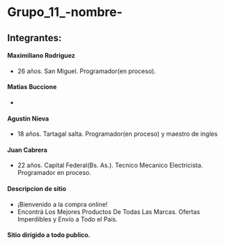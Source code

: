 # Grupo_11_-nombre-
## Integrantes:
#### Maximiliano Rodriguez
- 26 años. San Miguel. Programador(en proceso).

#### Matias Buccione
- 
#### Agustin Nieva
- 18 años. Tartagal salta. Programador(en proceso) y maestro de ingles
#### Juan Cabrera
- 22 años. Capital Federal(Bs. As.). Tecnico Mecanico Electricista. Programador en proceso.

#### Descripcion de sitio
- ¡Bienvenido a la compra online! 
- Encontrá Los Mejores Productos De Todas Las Marcas. Ofertas Imperdibles y Envío a Todo el País.

#### Sitio dirigido a todo publico.

